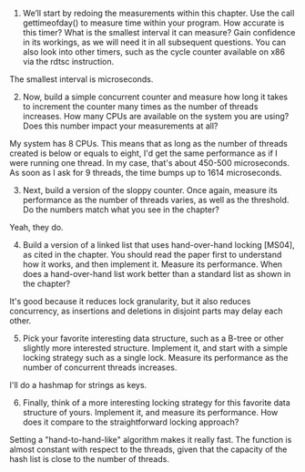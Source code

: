 1. We’ll start by redoing the measurements within this chapter. Use the call gettimeofday() to measure time within your program. How accurate is this timer? What is the smallest interval it can measure? Gain confidence in its workings, as we will need it in all subsequent questions. You can also look into other timers, such as the cycle counter available on x86 via the rdtsc instruction.

The smallest interval is microseconds.

2. Now, build a simple concurrent counter and measure how long it takes to increment the counter many times as the number of threads increases. How many CPUs are available on the system you are using? Does this number impact your measurements at all?

My system has 8 CPUs. This means that as long as the number of threads created is below or equals to eight, I'd get the same performance as if I were running one thread. In my case, that's about 450-500 microseconds. As soon as I ask for 9 threads, the time bumps up to 1614 microseconds.

3. Next, build a version of the sloppy counter. Once again, measure its performance as the number of threads varies, as well as the threshold. Do the numbers match what you see in the chapter?

Yeah, they do.

4. Build a version of a linked list that uses hand-over-hand locking [MS04], as cited in the chapter. You should read the paper first to understand how it works, and then implement it. Measure its performance. When does a hand-over-hand list work better than a standard list as shown in the chapter?

It's good because it reduces lock granularity, but it also reduces concurrency, as insertions and deletions in disjoint parts may delay each other.

5. Pick your favorite interesting data structure, such as a B-tree or other slightly more interested structure. Implement it, and start with a simple locking strategy such as a single lock. Measure its performance as the number of concurrent threads increases.

I'll do a hashmap for strings as keys.

6. Finally, think of a more interesting locking strategy for this favorite
data structure of yours. Implement it, and measure its performance.
How does it compare to the straightforward locking approach?

Setting a "hand-to-hand-like" algorithm makes it really fast. The function is almost constant with respect to the threads, given that the capacity of the hash list is close to the number of threads.
